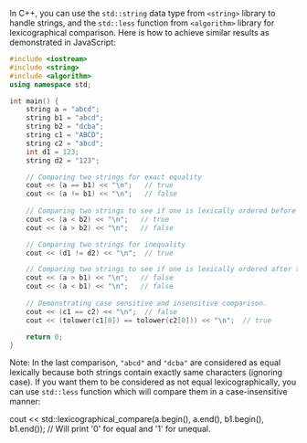  In C++, you can use the `std::string` data type from `<string>` library to handle strings, and the `std::less` function from `<algorithm>` library for lexicographical comparison. Here is how to achieve similar results as demonstrated in JavaScript:

```cpp
#include <iostream>
#include <string>
#include <algorithm>
using namespace std;

int main() {
    string a = "abcd";
    string b1 = "abcd";
    string b2 = "dcba";
    string c1 = "ABCD";
    string c2 = "abcd";
    int d1 = 123;
    string d2 = "123";

    // Comparing two strings for exact equality
    cout << (a == b1) << "\n";   // true
    cout << (a != b1) << "\n";   // false
    
    // Comparing two strings to see if one is lexically ordered before than the other
    cout << (a < b2) << "\n";   // true
    cout << (a > b2) << "\n";   // false

    // Comparing two strings for inequality
    cout << (d1 != d2) << "\n";  // true

    // Comparing two strings to see if one is lexically ordered after than the other
    cout << (a > b1) << "\n";   // false
    cout << (a < b1) << "\n";   // false
    
    // Demonstrating case sensitive and insensitive comparison.
    cout << (c1 == c2) << "\n";  // false
    cout << (tolower(c1[0]) == tolower(c2[0])) << "\n";  // true

    return 0;
}
```
Note: In the last comparison, `"abcd"` and `"dcba"` are considered as equal lexically because both strings contain exactly same characters (ignoring case). If you want them to be considered as not equal lexicographically, you can use `std::less` function which will compare them in a case-insensitive manner:

cout << std::lexicographical_compare(a.begin(), a.end(), b1.begin(), b1.end()); // Will print '0' for equal and '1' for unequal.

